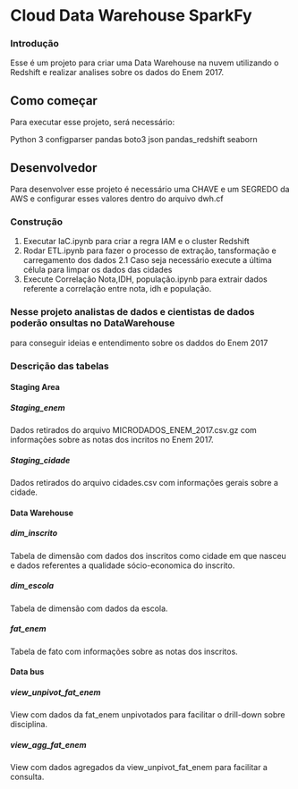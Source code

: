 # Cloud Data Warehouse SparkFy

### Introdução

Esse é um projeto para criar uma Data Warehouse na nuvem utilizando o Redshift e realizar analises sobre os dados do Enem 2017.

## Como começar

Para executar esse projeto, será necessário:

Python 3
configparser
pandas
boto3
json
pandas_redshift
seaborn

## Desenvolvedor

Para desenvolver esse projeto é necessário uma CHAVE e um SEGREDO da AWS e configurar esses valores dentro do arquivo dwh.cf

### Construção

1. Executar IaC.ipynb para criar a regra IAM e o cluster Redshift
2. Rodar ETL.ipynb para fazer o processo de extração, tansformação e carregamento dos dados
2.1 Caso seja necessário execute a última célula para limpar os dados das cidades
3. Execute Correlação Nota,IDH, população.ipynb para extrair dados referente a correlação entre nota, idh e população.

### Nesse projeto analistas de dados e cientistas de dados poderão onsultas no DataWarehouse
para conseguir ideias e entendimento sobre os daddos do Enem 2017

### Descrição das tabelas

#### Staging Area

##### Staging_enem

Dados retirados do arquivo MICRODADOS_ENEM_2017.csv.gz com informações sobre as notas dos incritos no Enem 2017.

##### Staging_cidade

Dados retirados do arquivo cidades.csv com informações gerais sobre a cidade.

#### Data Warehouse

##### dim_inscrito

Tabela de dimensão com dados dos inscritos como cidade em que nasceu e dados referentes a qualidade sócio-economica do inscrito.


##### dim_escola

Tabela de dimensão com dados da escola.

##### fat_enem

Tabela de fato com informações sobre as notas dos inscritos.

#### Data bus

##### view_unpivot_fat_enem

View com dados da fat_enem unpivotados para facilitar o drill-down sobre disciplina.

##### view_agg_fat_enem

View com dados agregados da view_unpivot_fat_enem para facilitar a consulta.


